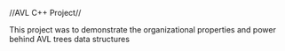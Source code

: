 //AVL C++ Project//

This project was to demonstrate the organizational properties and power behind AVL trees data structures